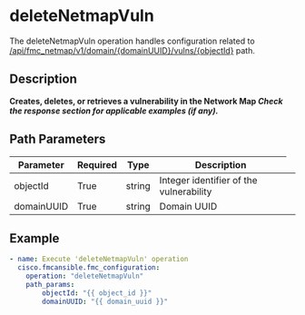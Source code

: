 # deleteNetmapVuln

The deleteNetmapVuln operation handles configuration related to [/api/fmc_netmap/v1/domain/{domainUUID}/vulns/{objectId}](/paths//api/fmc_netmap/v1/domain/{domain_uuid}/vulns/{object_id}.md) path.&nbsp;
## Description
**Creates, deletes, or retrieves a vulnerability in the Network Map _Check the response section for applicable examples (if any)._**

## Path Parameters
| Parameter | Required | Type | Description |
| --------- | -------- | ---- | ----------- |
| objectId | True | string <td colspan=3> Integer identifier of the vulnerability |
| domainUUID | True | string <td colspan=3> Domain UUID |

## Example
```yaml
- name: Execute 'deleteNetmapVuln' operation
  cisco.fmcansible.fmc_configuration:
    operation: "deleteNetmapVuln"
    path_params:
        objectId: "{{ object_id }}"
        domainUUID: "{{ domain_uuid }}"

```